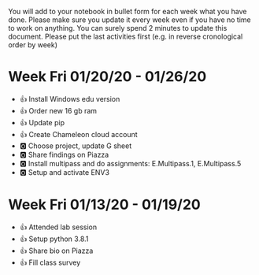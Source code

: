 
You will add to your notebook in bullet form for each week what you have done. 
Please make sure you update it every week even if you have no time to work on 
anything. You can surely spend 2 minutes to update this document. Please put 
the last activities first (e.g. in reverse cronological order by week)

# Week Fri 01/20/20 - 01/26/20

* :+1: Install Windows edu version
* :+1: Order new 16 gb ram
* :+1: Update pip
* :+1: Create Chameleon cloud account
* :o2: Choose project, update G sheet
* :o2: Share findings on Piazza
* :o2: Install multipass and do assignments: E.Multipass.1, E.Multipass.5
* :o2: Setup and activate ENV3


# Week Fri 01/13/20 - 01/19/20

* :+1: Attended lab session
* :+1: Setup python 3.8.1
* :+1: Share bio on Piazza
* :+1: Fill class survey


